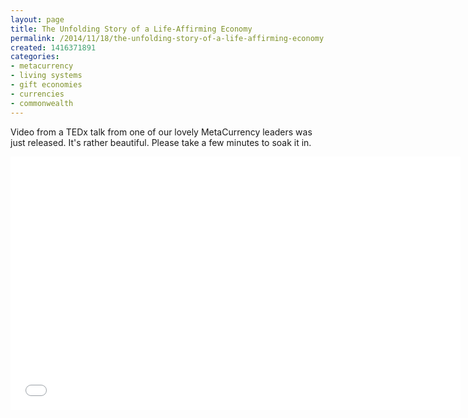 ```yaml
---
layout: page
title: The Unfolding Story of a Life-Affirming Economy
permalink: /2014/11/18/the-unfolding-story-of-a-life-affirming-economy
created: 1416371891
categories:
- metacurrency
- living systems
- gift economies
- currencies
- commonwealth
---
```

<p>Video from a TEDx talk from one of our lovely MetaCurrency leaders was just released. It's rather beautiful. Please take a few minutes to soak it in.</p>

<iframe width="720" height="405" src="//www.youtube.com/embed/EO7_JKyOAZE" frameborder="0" allowfullscreen></iframe>
